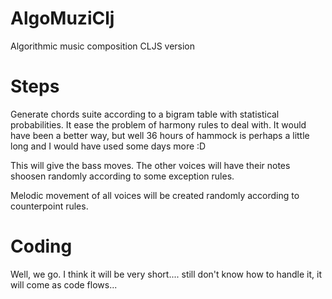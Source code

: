 AlgoMuziClj
===========

Algorithmic music composition CLJS version

Steps
=====

Generate chords suite according to a bigram table with statistical probabilities. It ease the problem of harmony rules to deal with. It would have been a better way, but well 36 hours of hammock is perhaps a little long and I would have used some days more :D

This will give the bass moves. The other voices will have their notes shoosen randomly according to some exception rules.

Melodic movement of all voices will be created randomly according to counterpoint rules.

Coding
======

Well, we go. I think it will be very short.... still don't know how to handle it, it will come as code flows...

